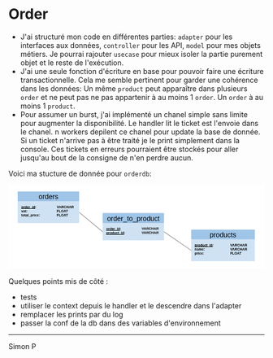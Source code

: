 # Order

- J'ai structuré mon code en différentes parties: `adapter` pour les interfaces aux données, `controller` pour les API, `model` pour mes objets métiers. Je pourrai rajouter `usecase` pour mieux isoler la partie purement objet et le reste de l'exécution.
- J'ai une seule fonction d'écriture en base pour pouvoir faire une écriture transactionnelle. Cela me semble pertinent pour garder une cohérence dans les données: Un même `product` peut apparaître dans plusieurs `order` et ne peut pas ne pas appartenir à au moins 1 `order`. Un `order` à au moins 1 `product`.
- Pour assumer un burst, j'ai implémenté un chanel simple sans limite pour augmenter la disponibilité. Le handler lit le ticket est l'envoie dans le chanel. n workers depilent ce chanel pour update la base de donnée. Si un ticket n'arrive pas à être traité je le print simplement dans la console. Ces tickets en erreurs pourraient être stockés pour aller jusqu'au bout de la consigne de n'en perdre aucun. 

Voici ma stucture de donnée pour `orderdb`:

![](https://github.com/haagor/orderMP/blob/main/db.png)

Quelques points mis de côté :
- tests
- utiliser le context depuis le handler et le descendre dans l'adapter
- remplacer les prints par du log
- passer la conf de la db dans des variables d'environnement

---
Simon P